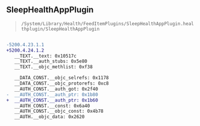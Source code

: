## SleepHealthAppPlugin

> `/System/Library/Health/FeedItemPlugins/SleepHealthAppPlugin.healthplugin/SleepHealthAppPlugin`

```diff

-5200.4.23.1.1
+5200.4.24.1.2
   __TEXT.__text: 0x10517c
   __TEXT.__auth_stubs: 0x5e80
   __TEXT.__objc_methlist: 0xf38

   __DATA_CONST.__objc_selrefs: 0x1178
   __DATA_CONST.__objc_protorefs: 0xc8
   __AUTH_CONST.__auth_got: 0x2f40
-  __AUTH_CONST.__auth_ptr: 0x1b80
+  __AUTH_CONST.__auth_ptr: 0x1b60
   __AUTH_CONST.__const: 0x6a40
   __AUTH_CONST.__objc_const: 0x4b78
   __AUTH.__objc_data: 0x2620

```
